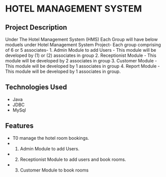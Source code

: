 # HOTEL MANAGEMENT SYSTEM
## Project Description
Under The Hotel Management System (HMS) Each Group will have below moduels under Hotel Management System Project- Each group comprising of 6 or 5 associates- 1. Admin Module to add Users - This module will be developed by (1) or (2) associates in group 2. Receptionist Module - This module will be developed by 2 associates in group 3. Customer Module - This module will be developed by 1 associates in group 4. Report Module - This module will be developed by 1 associates in group.
## Technologies Used
* Java
* JDBC
* MySql
## Features
* T0 manage the hotel room bookings.
*  1. Admin Module to add Users.
*  2. Receptionist Module to add users and book rooms.
*  3. Customer Module to book rooms
